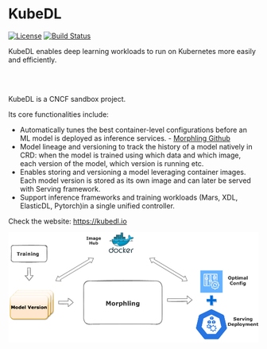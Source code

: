 # KubeDL



[![License](https://img.shields.io/badge/license-Apache%202-4EB1BA.svg)](https://www.apache.org/licenses/LICENSE-2.0.html)
[![Build Status](https://travis-ci.com/alibaba/kubedl.svg?branch=master)](https://travis-ci.com/alibaba/kubedl)

KubeDL enables deep learning workloads to run on Kubernetes more easily and efficiently. 
<div align="center">
 <img src="https://v6d.io/_static/cncf-color.svg" width="400" title="">
</div> <br/>

KubeDL is a CNCF sandbox project.


Its core functionalities include:

- Automatically tunes the best container-level configurations before an ML model is deployed as inference services. - [Morphling Github](https://github.com/alibaba/morphling)
- Model lineage and versioning to track the history of a model natively in CRD: when the model is trained using which data and which image, each version of the model, which version is running etc. 
- Enables storing and versioning a model leveraging container images. Each model version is stored as its own image and can later be served with Serving framework.  
- Support inference frameworks and training workloads (Mars, XDL, ElasticDL, Pytorch)in a single unified controller.

Check the website: https://kubedl.io


<div align="center">
 <img src="docs/img/kubedl.png" width="700" title="">
</div> <br/>

